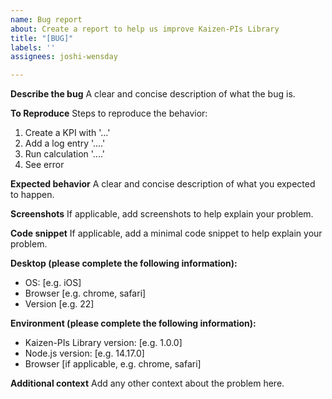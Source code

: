 ```yaml
---
name: Bug report
about: Create a report to help us improve Kaizen-PIs Library
title: "[BUG]"
labels: ''
assignees: joshi-wensday

---
```


**Describe the bug**
A clear and concise description of what the bug is.

**To Reproduce**
Steps to reproduce the behavior:
1. Create a KPI with '...'
2. Add a log entry '....'
3. Run calculation '....'
4. See error

**Expected behavior**
A clear and concise description of what you expected to happen.

**Screenshots**
If applicable, add screenshots to help explain your problem.

**Code snippet**
If applicable, add a minimal code snippet to help explain your problem.

**Desktop (please complete the following information):**
 - OS: [e.g. iOS]
 - Browser [e.g. chrome, safari]
 - Version [e.g. 22]

**Environment (please complete the following information):**
 - Kaizen-PIs Library version: [e.g. 1.0.0]
 - Node.js version: [e.g. 14.17.0]
 - Browser [if applicable, e.g. chrome, safari]

**Additional context**
Add any other context about the problem here.
